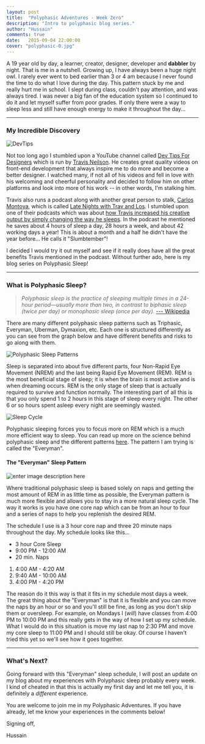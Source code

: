 ```yaml
---
layout: post
title:  "Polyphasic Adventures - Week Zero"
description: "Intro to polyphasic blog series."
author: "Hussain"
comments: true
date:   2015-09-04 22:00:00
cover: "polyphasic-0.jpg"
---
```

A 19 year old by day, a learner, creator, designer, developer and **dabbler** by night. That is me in a nutshell. Growing up, I have always been a huge night owl. I rarely ever went to bed earlier than 3 or 4 am because I never found the time to do what I love during the day. This pattern stuck by me and really hurt me in school. I slept during class, couldn't pay attention, and was always tired. I was never a big fan of the education system so I continued to do it and let myself suffer from poor grades. If only there were a way to sleep less and still have enough energy to make it throughout the day...

----------

### My Incredible Discovery ###
![DevTips](http://hussainabbas.com/img/post/polyphasic-adventures-0/devtips-banner.png)

Not too long ago I stumbled upon a YouTube channel called [Dev Tips For Designers](https://www.youtube.com/user/DevTipsForDesigners) which is run by [Travis Neilson](http://travisneilson.com/). He creates great quality videos on front-end development that always inspire me to do more and become a better designer. I watched many, if not all of his videos and fell in love with his welcoming and cheerful personality and decided to follow him on other platforms and look into more of his work -- in other words, I'm stalking him.

Travis also runs a podcast along with another great person to stalk, [Carlos Montoya](http://losmontoya.com/), which is called [Late Nights with Trav and Los](http://www.travandlos.com/). I stumbled upon one of their podcasts which was about [how Travis increased his creative output by simply changing the way he sleeps](http://www.travandlos.com/13). In the podcast he mentioned he saves about 4 hours of sleep a day, 28 hours a week, and about 42 working days a year! This is about a month and a half he didn't have the year before... He calls it "Slumbtember"!

I decided I would try it out myself and see if it really does have all the great benefits Travis mentioned in the podcast. Without further ado, here is my blog series on Polyphasic Sleep!

----------

### What is Polyphasic Sleep? ###

> *Polyphasic sleep is the practice of sleeping multiple times in a 24-hour period—usually more than two, in contrast to biphasic sleep (twice per day) or monophasic sleep (once per day).*
> [--- Wikipedia](https://en.wikipedia.org/wiki/Polyphasic_sleep)

There are many different polyphasic sleep patterns such as Triphasic, Everyman, Uberman, Dymaxion, etc. Each one is structured differently as you can see from the graph below and have different benefits and risks to go along with them.

![Polyphasic Sleep Patterns](http://hussainabbas.com/img/post/polyphasic-adventures-0/patterns.png)

Sleep is separated into about five different parts, four Non-Rapid Eye Movement (NREM) and the last being Rapid Eye Movement (REM). REM is the most beneficial stage of sleep; it is when the brain is most active and is when dreaming occurs. REM is the only stage of sleep that is actually required to survive and function normally. The interesting part of all this is that you only spend 1 to 2 hours in this stage of sleep every night. The other 6 or so hours spent asleep every night are seemingly wasted.

![Sleep Cycle](http://hussainabbas.com/img/post/polyphasic-adventures-0/sleep-stages.gif)

Polyphasic sleeping forces you to focus more on REM which is a much more efficient way to sleep. You can read up more on the science behind polyphasic sleep and the different patterns [here](http://www.kratosguide.com/hack-your-brain-polyphasic-sleep/). The pattern I am trying is called the "Everyman".

#### The "Everyman" Sleep Pattern ####
![enter image description here](http://hussainabbas.com/img/post/polyphasic-adventures-0/everyman.jpg)

Where traditional polyphasic sleep is based solely on naps and getting the most amount of REM in as little time as possible, the Everyman pattern is much more flexible and allows you to stay in a more natural sleep cycle. The way it works is you have one core nap which can be from an hour to four and a series of naps to help you replenish the desired REM.

The schedule I use is a 3 hour core nap and three 20 minute naps throughout the day. My schedule looks like this...

- 3 hour Core Sleep
 - 9:00 PM - 12:00 AM
- 20 min. Naps
 1. 4:00 AM - 4:20 AM
 2. 9:40 AM - 10:00 AM
 3. 4:00 PM - 4:20 PM

The reason do it this way is that it fits in my schedule most days a week. The great thing about the "Everyman" is that it is flexible and you can move the naps by an hour or so and you'll still be fine, as long as you don't skip them or oversleep. For example, on Mondays I (*will*) have classes from 4:00 PM to 10:00 PM and this really gets in the way of how I set up my schedule. What I would do in this situation is move my last nap to 2:30 PM and move my core sleep to 11:00 PM and I should still be okay. Of course I haven't tried this yet so we'll see how it goes together.

----------

### What's Next? ###

Going forward with this "Everyman" sleep schedule, I will post an update on my blog about my experiences with Polyphasic sleep probably every week. I kind of cheated in that this is actually my first day and let me tell you, it is definitely a *different* experience.

You are welcome to join me in my Polyphasic Adventures. If you have already, let me know your experiences in the comments below!

Signing off,

Hussain

